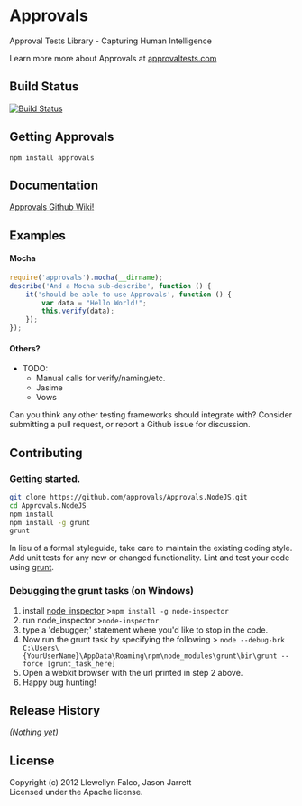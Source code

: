 # Approvals

Approval Tests Library - Capturing Human Intelligence

Learn more more about Approvals at [approvaltests.com](http://approvaltests.com)

## Build Status
[![Build Status](https://travis-ci.org/approvals/Approvals.NodeJS.png?branch=master)](https://travis-ci.org/approvals/Approvals.NodeJS)

## Getting Approvals
    npm install approvals

## Documentation

[Approvals Github Wiki!](https://github.com/approvals/Approvals.NodeJS/wiki)

## Examples

#### Mocha
```javascript
require('approvals').mocha(__dirname);
describe('And a Mocha sub-describe', function () {
	it('should be able to use Approvals', function () {
		var data = "Hello World!";
		this.verify(data);
	});
});
```

#### Others?

- TODO:
    - Manual calls for verify/naming/etc.
    - Jasime
    - Vows

Can you think any other testing frameworks should integrate with? Consider submitting a pull request, or report a Github issue for discussion.

## Contributing

### Getting started.

```bash
git clone https://github.com/approvals/Approvals.NodeJS.git
cd Approvals.NodeJS
npm install
npm install -g grunt
grunt
```

In lieu of a formal styleguide, take care to maintain the existing coding style. Add unit tests for any new or changed functionality. Lint and test your code using [grunt](https://github.com/gruntjs/grunt).

### Debugging the grunt tasks (on Windows)

1. install [node_inspector](https://github.com/dannycoates/node-inspector) >`npm install -g node-inspector`
2. run node_inspector >`node-inspector`
3. type a 'debugger;' statement where you'd like to stop in the code.
4. Now run the grunt task by specifying the following > `node --debug-brk C:\Users\{YourUserName}\AppData\Roaming\npm\node_modules\grunt\bin\grunt --force [grunt_task_here]`
5. Open a webkit browser with the url printed in step 2 above.
6. Happy bug hunting!

## Release History
_(Nothing yet)_

## License
Copyright (c) 2012 Llewellyn Falco, Jason Jarrett  
Licensed under the Apache license.
